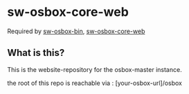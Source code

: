 # sw-osbox-core-web



Required by [sw-osbox-bin](https://github.com/jerryhopper/sw-osbox-bin),  [sw-osbox-core-web](https://github.com/jerryhopper/sw-osbox-core-web)

## What is this?

This is the website-repository for the osbox-master instance.


the root of this repo is reachable via : [your-osbox-url]/osbox
